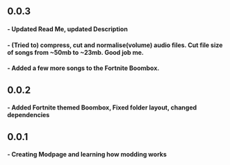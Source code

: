 ## 0.0.3
#### - Updated Read Me, updated Description
#### - (Tried to) compress, cut and normalise(volume) audio files. Cut file size of songs from ~50mb to ~23mb. Good job me.
#### - Added a few more songs to the Fortnite Boombox.
## 0.0.2
#### - Added Fortnite themed Boombox, Fixed folder layout, changed dependencies
## 0.0.1
#### - Creating Modpage and learning how modding works

